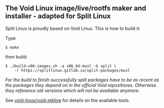 ## The Void Linux image/live/rootfs maker and installer - adapted for Split Linux

Split Linux is proudly based on Void Linux. This is how to build it:


Type

    $ make

then build:

    $ ./build-x86-images.sh -a x86_64-musl -b split \
        -r https://splitlinux.gitlab.io/split-packages/musl


*For the build to finish successfully split packages have to be as recent as the packages they depend on in the official Void repositiores. Otherwise they reference old versions which will not be available anymore.*


See [void-linux/void-mklive](https://github.com/void-linux/void-mklive) for details on the available tools.
